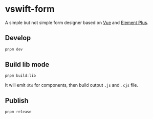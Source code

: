 # vswift-form

A simple but not simple form designer based on [Vue](https://cn.vuejs.org/) and [Element Plus](https://element-plus.org/).

## Develop

```sh
pnpm dev
```

## Build lib mode

```sh
pnpm build:lib
```

It will emit `dts` for components, then build output `.js` and `.cjs` file.

## Publish

```sh
pnpm release
```
